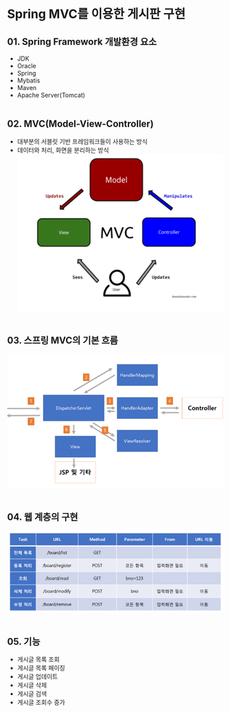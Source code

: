 # Spring MVC를 이용한 게시판 구현

## 01. Spring Framework 개발환경 요소
- JDK
- Oracle
- Spring
- Mybatis
- Maven
- Apache Server(Tomcat)
<br/><br/>

## 02. MVC(Model-View-Controller)
- 대부분의 서블릿 기반 프레임워크들이 사용하는 방식
- 데이터와 처리, 화면을 분리하는 방식
<img width="700" height="" src="./image/MVC.png"/><br/><br/>

## 03. 스프링 MVC의 기본 흐름
<img width="700" height="" src="./image/MVC_flow.png"/> <br/><br/>

## 04. 웹 계층의 구현
<img width="700" height="" src="./image/Web.png"/> <br/><br/>

## 05. 기능
- 게시글 목록 조회
- 게시글 목록 페이징
- 게시글 업데이트
- 게시글 삭제
- 게시글 검색
- 게시글 조회수 증가


  
